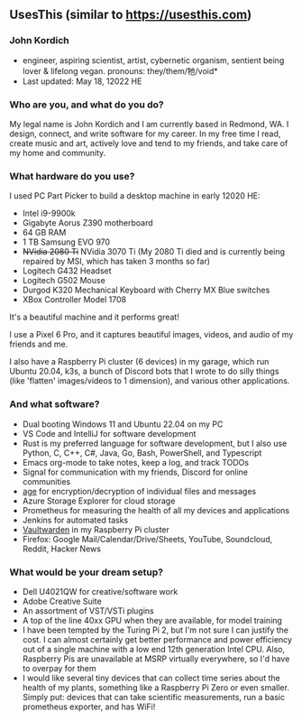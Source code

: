 ## UsesThis (similar to https://usesthis.com)
### John Kordich
- engineer, aspiring scientist, artist, cybernetic organism, sentient being lover & lifelong vegan. pronouns: they/them/牠/void*
- Last updated: May 18, 12022 HE

### Who are you, and what do you do?

My legal name is John Kordich and I am currently based in Redmond, WA. I design, connect, and write software for my career. In my free time I read, create music and art, actively love and tend to my friends, and take care of my home and community.

### What hardware do you use?

I used PC Part Picker to build a desktop machine in early 12020 HE:
- Intel i9-9900k
- Gigabyte Aorus Z390 motherboard
- 64 GB RAM
- 1 TB Samsung EVO 970
- ~~NVidia 2080 Ti~~ NVidia 3070 Ti (My 2080 Ti died and is currently being repaired by MSI, which has taken 3 months so far)
- Logitech G432 Headset
- Logitech G502 Mouse
- Durgod K320 Mechanical Keyboard with Cherry MX Blue switches
- XBox Controller Model 1708

It's a beautiful machine and it performs great!

I use a Pixel 6 Pro, and it captures beautiful images, videos, and audio of my friends and me.

I also have a Raspberry Pi cluster (6 devices) in my garage, which run Ubuntu 20.04, k3s, a bunch of Discord bots that I wrote to do silly things (like 'flatten' images/videos to 1 dimension), and various other applications.

### And what software?
- Dual booting Windows 11 and Ubuntu 22.04 on my PC
- VS Code and IntelliJ for software development
- Rust is my preferred language for software development, but I also use Python, C, C++, C#, Java, Go, Bash, PowerShell, and Typescript
- Emacs org-mode to take notes, keep a log, and track TODOs
- Signal for communication with my friends, Discord for online communities
- [age](https://github.com/FiloSottile/age) for encryption/decryption of individual files and messages
- Azure Storage Explorer for cloud storage
- Prometheus for measuring the health of all my devices and applications
- Jenkins for automated tasks
- [Vaultwarden](https://github.com/dani-garcia/vaultwarden) in my Raspberry Pi cluster
- Firefox: Google Mail/Calendar/Drive/Sheets, YouTube, Soundcloud, Reddit, Hacker News

### What would be your dream setup?

- Dell U4021QW for creative/software work
- Adobe Creative Suite
- An assortment of VST/VSTi plugins
- A top of the line 40xx GPU when they are available, for model training
- I have been tempted by the Turing Pi 2, but I'm not sure I can justify the cost. I can almost certainly get better performance and power efficiency out of a single machine with a low end 12th generation Intel CPU. Also, Raspberry Pis are unavailable at MSRP virtually everywhere, so I'd have to overpay for them
- I would like several tiny devices that can collect time series about the health of my plants, something like a Raspberry Pi Zero or even smaller. Simply put: devices that can take scientific measurements, run a basic prometheus exporter, and has WiFi!
